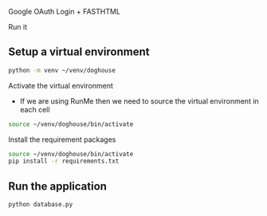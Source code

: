 Google OAuth Login + FASTHTML

Run it 

## Setup a virtual environment

```bash {"id":"01J6B0885W4MV3E8JP04B4QSHN"}
python -m venv ~/venv/doghouse
```

Activate the virtual environment

* If we are using RunMe then we need to source the virtual environment in each cell

```bash {"id":"01J6B094XBPM1B0CQB6D5WW0ZF"}
source ~/venv/doghouse/bin/activate
```

Install the requirement packages 

```bash {"id":"01J6B0PHG4E5V23VPVQEWGPBMB"}
source ~/venv/doghouse/bin/activate
pip install -r requirements.txt
```

## Run the application

```bash {"id":"01J6AZYVGG5VCWZ2SX71MG8SHW"}
python database.py
```
